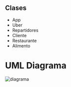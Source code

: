 ## Clases
- App
- Uber
- Repartidores
- Cliente
- Restaurante
- Alimento

# UML Diagrama
![diagrama](https://i.imgur.com/unnm76p.png "diagrama")
